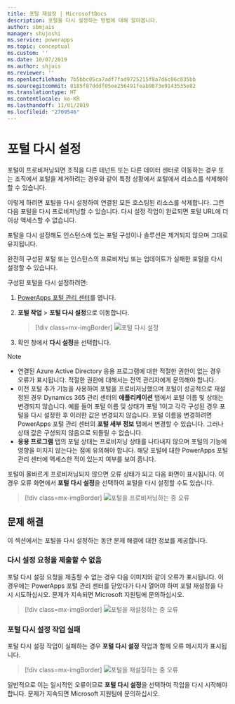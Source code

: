 ```yaml
---
title: 포털 재설정 | MicrosoftDocs
description: 포털을 다시 설정하는 방법에 대해 알아봅니다.
author: sbmjais
manager: shujoshi
ms.service: powerapps
ms.topic: conceptual
ms.custom: ''
ms.date: 10/07/2019
ms.author: shjais
ms.reviewer: ''
ms.openlocfilehash: 7b5bbc05ca7adf7fad9725215f8a7d6c06c035bb
ms.sourcegitcommit: 8185f87dddf05ee256491feab9873e9143535e02
ms.translationtype: HT
ms.contentlocale: ko-KR
ms.lasthandoff: 11/01/2019
ms.locfileid: "2709546"
---
```

# <a name="reset-a-portal"></a>포털 다시 설정

포털이 프로비저닝되면 조직을 다른 테넌트 또는 다른 데이터 센터로 이동하는 경우 또는 조직에서 포털을 제거하려는 경우와 같이 특정 상황에서 포털에서 리소스를 삭제해야 할 수 있습니다.

이렇게 하려면 포털을 다시 설정하여 연결된 모든 호스팅된 리소스를 삭제합니다. 그런 다음 포털을 다시 프로비저닝할 수 있습니다. 다시 설정 작업이 완료되면 포털 URL에 더 이상 액세스할 수 없습니다.

포털을 다시 설정해도 인스턴스에 있는 포털 구성이나 솔루션은 제거되지 않으며 그대로 유지됩니다.

완전히 구성된 포털 또는 인스턴스의 프로비저닝 또는 업데이트가 실패한 포털을 다시 설정할 수 있습니다.

구성된 포털을 다시 설정하려면:

1.  [PowerApps 포털 관리 센터](admin-overview.md)를 엽니다.

2.  **포털 작업** > **포털 다시 설정**으로 이동합니다.

    > [!div class=mx-imgBorder]
    > ![포털 다시 설정](../media/reset-portal.png "포털 다시 설정")

3.  확인 창에서 **다시 설정**을 선택합니다.

> [!NOTE]
> - 연결된 Azure Active Directory 응용 프로그램에 대한 적절한 권한이 없는 경우 오류가 표시됩니다. 적절한 권한에 대해서는 전역 관리자에게 문의해야 합니다.
> - 이전 포털 추가 기능을 사용하여 포털을 프로비저닝했으며 포털이 성공적으로 재설정된 경우 Dynamics 365 관리 센터의 **애플리케이션** 탭에서 포털 이름 및 상태는 변경되지 않습니다. 예를 들어 포털 이름 및 상태가 포털 1이고 각각 구성된 경우 포털을 다시 설정한 후 이러한 값은 변경되지 않습니다. 포털 이름을 변경하려면 PowerApps 포털 관리 센터의 **포털 세부 정보** 탭에서 변경할 수 있습니다. 그러나 상태 값은 구성되지 않음으로 되돌릴 수 없습니다.
> - **응용 프로그램** 탭의 포털 상태는 프로비저닝 상태를 나타내지 않으며 포털의 기능에 영향을 미치지 않는다는 점에 유의해야 합니다. 해당 포털에 대한 PowerApps 포털 관리 센터에 액세스한 적이 있는지 여부를 보여 줍니다.

포털이 올바르게 프로비저닝되지 않으면 오류 상태가 되고 다음 화면이 표시됩니다. 이 경우 오류 화면에서 **포털 다시 설정**을 선택하여 포털을 다시 설정할 수도 있습니다.

> [!div class=mx-imgBorder]
> ![포털을 프로비저닝하는 중 오류](../media/provision-portal-error.png "포털을 프로비저닝하는 중 오류")

## <a name="troubleshooting"></a>문제 해결

이 섹션에서는 포털을 다시 설정하는 동안 문제 해결에 대한 정보를 제공합니다.

### <a name="reset-request-could-not-be-submitted"></a>다시 설정 요청을 제출할 수 없음

포털 다시 설정 요청을 제출할 수 없는 경우 다음 이미지와 같이 오류가 표시됩니다. 이 경우에는 PowerApps 포털 관리 센터를 닫았다가 다시 열어야 하며 포털 재설정을 다시 시도하십시오. 문제가 지속되면 Microsoft 지원팀에 문의하십시오.

> [!div class=mx-imgBorder]
> ![포털을 재설정하는 중 오류](../media/reset-portal-request-error.png "포털을 재설정하는 중 오류")

### <a name="reset-portal-job-fails"></a>포털 다시 설정 작업 실패

포털 다시 설정 작업이 실패하는 경우 **포털 다시 설정** 작업과 함께 오류 메시지가 표시됩니다.

> [!div class=mx-imgBorder]
> ![포털을 재설정하는 중 오류](../media/reset-portal-error.png "포털을 재설정하는 중 오류")

일반적으로 이는 일시적인 오류이므로 **포털 다시 설정**을 선택하여 작업을 다시 시작해야 합니다. 문제가 지속되면 Microsoft 지원팀에 문의하십시오.

